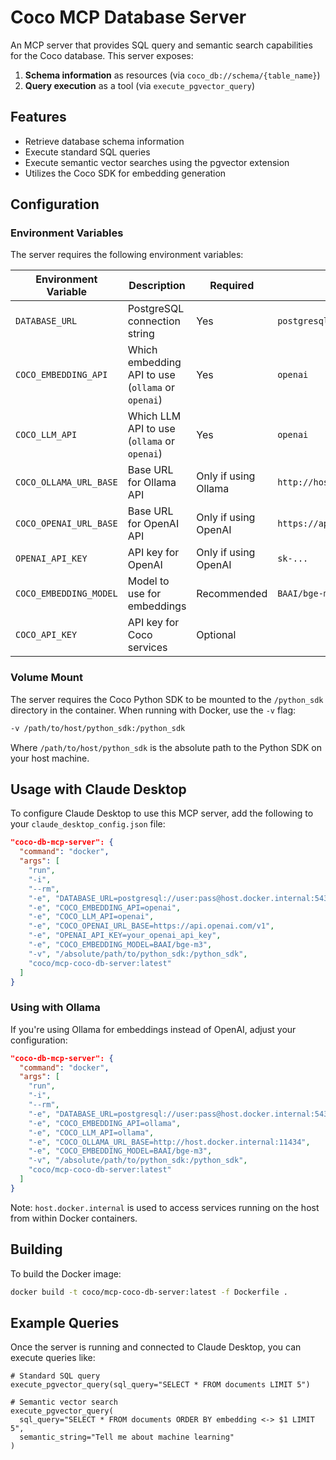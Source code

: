 # Coco MCP Database Server

An MCP server that provides SQL query and semantic search capabilities for the Coco database. This server exposes:

1. **Schema information** as resources (via `coco_db://schema/{table_name}`)
2. **Query execution** as a tool (via `execute_pgvector_query`)

## Features

- Retrieve database schema information
- Execute standard SQL queries
- Execute semantic vector searches using the pgvector extension
- Utilizes the Coco SDK for embedding generation

## Configuration

### Environment Variables

The server requires the following environment variables:

| Environment Variable | Description | Required | Example |
|---------------------|-------------|----------|---------|
| `DATABASE_URL` | PostgreSQL connection string | Yes | `postgresql://user:pass@host:5432/dbname` |
| `COCO_EMBEDDING_API` | Which embedding API to use (`ollama` or `openai`) | Yes | `openai` |
| `COCO_LLM_API` | Which LLM API to use (`ollama` or `openai`) | Yes | `openai` |
| `COCO_OLLAMA_URL_BASE` | Base URL for Ollama API | Only if using Ollama | `http://host.docker.internal:11434` |
| `COCO_OPENAI_URL_BASE` | Base URL for OpenAI API | Only if using OpenAI | `https://api.openai.com/v1` |
| `OPENAI_API_KEY` | API key for OpenAI | Only if using OpenAI | `sk-...` |
| `COCO_EMBEDDING_MODEL` | Model to use for embeddings | Recommended | `BAAI/bge-m3` |
| `COCO_API_KEY` | API key for Coco services | Optional | |

### Volume Mount

The server requires the Coco Python SDK to be mounted to the `/python_sdk` directory in the container. When running with Docker, use the `-v` flag:

```bash
-v /path/to/host/python_sdk:/python_sdk
```

Where `/path/to/host/python_sdk` is the absolute path to the Python SDK on your host machine.

## Usage with Claude Desktop

To configure Claude Desktop to use this MCP server, add the following to your `claude_desktop_config.json` file:

```json
"coco-db-mcp-server": {
  "command": "docker",
  "args": [
    "run",
    "-i",
    "--rm",
    "-e", "DATABASE_URL=postgresql://user:pass@host.docker.internal:5432/dbname",
    "-e", "COCO_EMBEDDING_API=openai",
    "-e", "COCO_LLM_API=openai",
    "-e", "COCO_OPENAI_URL_BASE=https://api.openai.com/v1",
    "-e", "OPENAI_API_KEY=your_openai_api_key",
    "-e", "COCO_EMBEDDING_MODEL=BAAI/bge-m3",
    "-v", "/absolute/path/to/python_sdk:/python_sdk",
    "coco/mcp-coco-db-server:latest"
  ]
}
```

### Using with Ollama

If you're using Ollama for embeddings instead of OpenAI, adjust your configuration:

```json
"coco-db-mcp-server": {
  "command": "docker",
  "args": [
    "run",
    "-i",
    "--rm",
    "-e", "DATABASE_URL=postgresql://user:pass@host.docker.internal:5432/dbname",
    "-e", "COCO_EMBEDDING_API=ollama",
    "-e", "COCO_LLM_API=ollama",
    "-e", "COCO_OLLAMA_URL_BASE=http://host.docker.internal:11434",
    "-e", "COCO_EMBEDDING_MODEL=BAAI/bge-m3",
    "-v", "/absolute/path/to/python_sdk:/python_sdk",
    "coco/mcp-coco-db-server:latest"
  ]
}
```

Note: `host.docker.internal` is used to access services running on the host from within Docker containers.

## Building

To build the Docker image:

```bash
docker build -t coco/mcp-coco-db-server:latest -f Dockerfile .
```

## Example Queries

Once the server is running and connected to Claude Desktop, you can execute queries like:

```
# Standard SQL query
execute_pgvector_query(sql_query="SELECT * FROM documents LIMIT 5")

# Semantic vector search
execute_pgvector_query(
  sql_query="SELECT * FROM documents ORDER BY embedding <-> $1 LIMIT 5",
  semantic_string="Tell me about machine learning"
) 